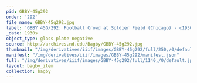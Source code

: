 ```yaml
---
pid: GBBY-45g292
order: '292'
file_name: GBBY-45g292.jpg
label: 'GBBY 45G/292: Football Crowd at Soldier Field (Chicago) - c1930s'
_date: 1930s
object_type: glass plate negative
source: http://archives.nd.edu/Bagby/GBBY-45g292.jpg
thumbnail: "/img/derivatives/iiif/images/GBBY-45g292/full/250,/0/default.jpg"
manifest: "/img/derivatives/iiif/images/GBBY-45g292/manifest.json"
full: "/img/derivatives/iiif/images/GBBY-45g292/full/1140,/0/default.jpg"
layout: bagby_item
collection: bagby
---
```

